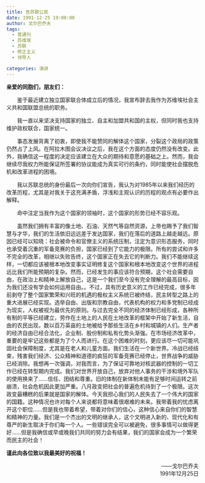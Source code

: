 ```yaml
---
title: 告苏联公民
date: 1991-12-25 19:00:00
author: 戈尔巴乔夫
tags:
  - 普通刊
  - 苏维埃
  - 苏联
  - 修正主义
  - 领导人

categories: 演讲
---
```


**亲爱的同胞们，朋友们：**

　　鉴于最近建立独立国家联合体成立后的情况，我宣布辞去我作为苏维埃社会主义共和国联盟总统的职务。

　　我一直以来坚决支持国家的独立、自主和加盟共和国的主权，但同时我也支持维护政权联合，国家统一。

　　事态发展背离了初衷，即使我不能赞同的解体这个国家，分裂这个政局的政策仍然占了上风。在阿拉木图会议决议之后，我在这个方面的态度仍然没有改变。此外，我确信这一程度的决定应该建立在大众的期待和意愿的基础之上。然而，我会继续尽我权力所能保证所签署的协议能成为真实可行的条约，同时能使社会摆脱危机和改革进程的困境。

　　我以苏联总统的身份最后一次向你们宣告，我认为对1985年以来我们经历的改革历程，尤其是对我关于这充满矛盾，浮浅和主观认识的历程的观点有必要作出解释。

　　命中注定当我作为这个国家的领袖时，这个国家的形势已经不容乐观。

　　虽然我们拥有丰富的像土地、石油、天然气等自然资源，上帝也赐予了我们智慧与才华，我们的生活依旧远远差于发达国家，我们在落后的道路上越走越远。原因已经可以知晓：社会被命令和官僚主义的系统压制，注定为意识形态服务，同时也承受着沉重的军备竞赛的负担，国家已经到了它能力的极限。所有的尝试和许多不完全的改革，相继以失败告终，这个国家正在失去它的判断力。我们不能继续这样，一切都应该被根本地改变事实证明修复这个国家和根本地改变这个世界的进程远比我们所能预期的复杂。然而，已经发生的事应该符合预期，这个社会需要自由，在政治上和精神上解放自己，这是一个我们至今没有完全理解的最高目标，因为我们还没有学会如何运用自由。。不过，具有历史意义的工作已经完成，很多年前剥夺了整个国家繁荣和兴旺的机遇的极权主义系统已被终结，民主转型之路上的重大进展已经实现。选举自由、出版和宗教自由，代表机构的权力和多党制已经成为现实，人权被视为最优先的原则。与过去完全不同的经济体制已经形成，各种所有制的平等已经建立，劳作在土地上的人民在土地改革的框架中开始了新生活，自由的农民出现，数以百万英亩的土地被给予那些生活在乡村和城镇的人们。生产者的经济自由已经合法化，企业制、股份制和私有化势头渐强。在市场经济改革中，重要的是牢记这些都是为了个人而进行。在这个困难的时刻，更应该尽一切可能巩固社会保障制度，尤其是在老人和儿童方面。我们生活在一个新世界。冷战已经结束，残害我们经济、公众精神和道德的疯狂的军备竞赛已经停止，世界战争的威胁已经消除。我想再一次强调，对我而言，为了保证可靠地对核武器的控制的一切工作已经在转型期内完成。我们对世界开放自己，放弃对他人事务的干涉和境外军队的使用换来了……信任、团结和尊重。旧的体制在新体制未能有足够时间运转之前崩溃，社会危机因此更加严重。八月政变把社会的普遍危机待到了一个极限。这次政变最糟糕的后果就是国家的解体。今天我担心我们的人民失去了一个伟大的国家的国籍。这种情况也许对每个人来说都将意味着很艰难的未来。我带着我的忧虑离开这个职位……但是我也带着希望，带着对你们的信心，这种信心来自你们的智慧和精神的力量。我们是一个杰出的文明的继承人，这个文明进入新的、现代化和有尊严的新生取决于你们每一个人。一些错误完全可以被避免，很多事情可以做得更好……但是我确信或早或晚我们共同的努力会有结果，我们的国家会成为一个繁荣而民主的社会！

**谨此向各位致以我最美好的祝福！**

<p align="right">——戈尔巴乔夫<br>1991年12月25日</p>
